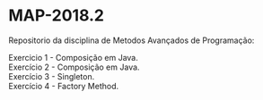 # MAP-2018.2

Repositorio da disciplina de Metodos Avançados de Programação:

Exercicio 1 - Composição em Java.<br>
Exercício 2 - Composição em Java.<br>
Exercício 3 - Singleton.<br>
Exercício 4 - Factory Method.

